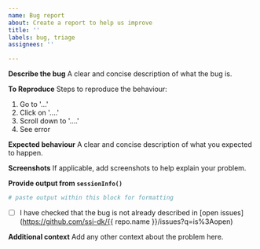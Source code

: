 ```yaml
---
name: Bug report
about: Create a report to help us improve
title: ''
labels: bug, triage
assignees: ''

---
```


**Describe the bug**
A clear and concise description of what the bug is.

**To Reproduce**
Steps to reproduce the behaviour:
1. Go to '...'
2. Click on '....'
3. Scroll down to '....'
4. See error

**Expected behaviour**
A clear and concise description of what you expected to happen.

**Screenshots**
If applicable, add screenshots to help explain your problem.

**Provide output from `sessionInfo()`**
```r
# paste output within this block for formatting
```

* [ ] I have checked that the bug is not already described in [open issues](https://github.com/ssi-dk/{{ repo.name }}/issues?q=is%3Aopen)

**Additional context**
Add any other context about the problem here.
